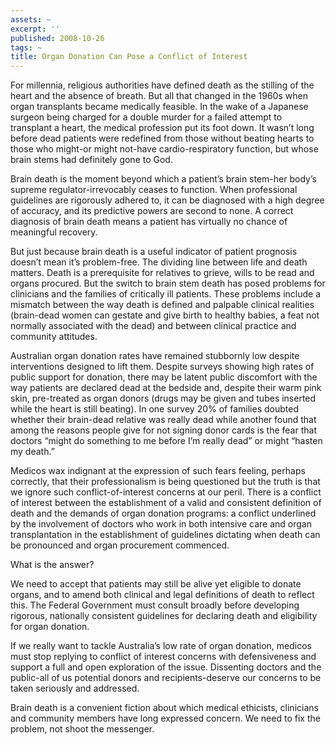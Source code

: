 ```yaml
---
assets: ~
excerpt: ''
published: 2008-10-26
tags: ~
title: Organ Donation Can Pose a Conflict of Interest
---
```

For millennia, religious authorities have defined death as the stilling
of the heart and the absence of breath. But all that changed in the
1960s when organ transplants became medically feasible. In the wake of a
Japanese surgeon being charged for a double murder for a failed attempt
to transplant a heart, the medical profession put its foot down. It
wasn’t long before dead patients were redefined from those without
beating hearts to those who might-or might not-have cardio-respiratory
function, but whose brain stems had definitely gone to God.

Brain death is the moment beyond which a patient’s brain stem-her body’s
supreme regulator-irrevocably ceases to function. When professional
guidelines are rigorously adhered to, it can be diagnosed with a high
degree of accuracy, and its predictive powers are second to none. A
correct diagnosis of brain death means a patient has virtually no chance
of meaningful recovery.

But just because brain death is a useful indicator of patient prognosis
doesn’t mean it’s problem-free. The dividing line between life and death
matters. Death is a prerequisite for relatives to grieve, wills to be
read and organs procured. But the switch to brain stem death has posed
problems for clinicians and the families of critically ill patients.
These problems include a mismatch between the way death is defined and
palpable clinical realities (brain-dead women can gestate and give birth
to healthy babies, a feat not normally associated with the dead) and
between clinical practice and community attitudes.

Australian organ donation rates have remained stubbornly low despite
interventions designed to lift them. Despite surveys showing high rates
of public support for donation, there may be latent public discomfort
with the way patients are declared dead at the bedside and, despite
their warm pink skin, pre-treated as organ donors (drugs may be given
and tubes inserted while the heart is still beating). In one survey 20%
of families doubted whether their brain-dead relative was really dead
while another found that among the reasons people give for not signing
donor cards is the fear that doctors “might do something to me before
I’m really dead” or might “hasten my death.”

Medicos wax indignant at the expression of such fears feeling, perhaps
correctly, that their professionalism is being questioned but the truth
is that we ignore such conflict-of-interest concerns at our peril. There
is a conflict of interest between the establishment of a valid and
consistent definition of death and the demands of organ donation
programs: a conflict underlined by the involvement of doctors who work
in both intensive care and organ transplantation in the establishment of
guidelines dictating when death can be pronounced and organ procurement
commenced.

What is the answer?

We need to accept that patients may still be alive yet eligible to
donate organs, and to amend both clinical and legal definitions of death
to reflect this. The Federal Government must consult broadly before
developing rigorous, nationally consistent guidelines for declaring
death and eligibility for organ donation.

If we really want to tackle Australia’s low rate of organ donation,
medicos must stop replying to conflict of interest concerns with
defensiveness and support a full and open exploration of the issue.
Dissenting doctors and the public-all of us potential donors and
recipients-deserve our concerns to be taken seriously and addressed.

Brain death is a convenient fiction about which medical ethicists,
clinicians and community members have long expressed concern. We need to
fix the problem, not shoot the messenger.